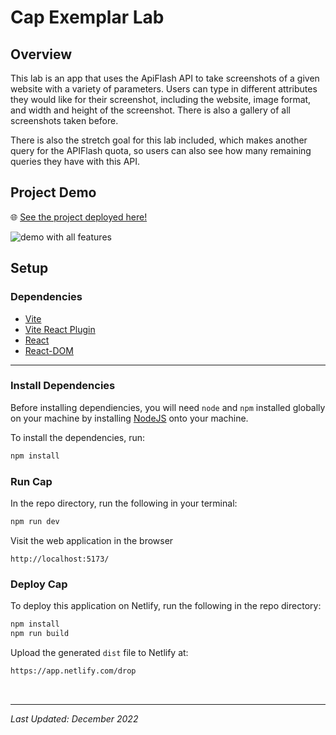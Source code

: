 # Cap Exemplar Lab

## Overview

This lab is an app that uses the ApiFlash API to take screenshots of a given website with a variety of parameters. Users can type in different attributes they would like for their screenshot, including the website, image format, and width and height of the screenshot. There is also a gallery of all screenshots taken before.

There is also the stretch goal for this lab included, which makes another query for the APIFlash quota, so users can also see how many remaining queries they have with this API.

## Project Demo

🌐 [See the project deployed here!](https://symphonious-piroshki-28238c.netlify.app/)

![demo with all features](readme_demo.gif)

## Setup

### Dependencies

* [Vite](https://www.npmjs.com/package/vite)
* [Vite React Plugin](https://www.npmjs.com/package/@vitejs/plugin-react)
* [React](https://www.npmjs.com/package/react)
* [React-DOM](https://www.npmjs.com/package/react-dom)

---

### Install Dependencies

Before installing dependiencies, you will need `node` and `npm` installed globally on your machine by installing  [NodeJS](https://nodejs.org/en/download/) onto your machine.

To install the dependencies, run:

```sh
npm install
```

### Run Cap

In the repo directory, run the following in your terminal:

```sh
npm run dev

```

Visit the web application in the browser

```console
http://localhost:5173/
```

### Deploy Cap

To deploy this application on Netlify, run the following in the repo directory:

```sh
npm install
npm run build

```

Upload the generated `dist` file to Netlify at:

```html
https://app.netlify.com/drop
```

<br/>

---

*Last Updated: December 2022*
